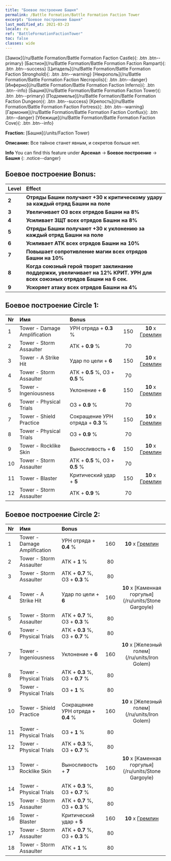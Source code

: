 ```yaml
---
title: "Боевое построение Башня"
permalink: /Battle Formation/Battle Formation Faction Tower
excerpt: "Боевое построение Башня"
last_modified_at: 2021-03-23
locale: ru
ref: "BattleFormationFactionTower"
toc: false
classes: wide
---
```

 [Замок](/ru/Battle Formation/Battle Formation Faction Castle){: .btn .btn--primary} [Бастион](/ru/Battle Formation/Battle Formation Faction Rampart){: .btn .btn--success} [Цитадель](/ru/Battle Formation/Battle Formation Faction Stronghold){: .btn .btn--warning} [Некрополь](/ru/Battle Formation/Battle Formation Faction Necropolis){: .btn .btn--danger} [Инферно](/ru/Battle Formation/Battle Formation Faction Inferno){: .btn .btn--info} [Башня](/ru/Battle Formation/Battle Formation Faction Tower){: .btn .btn--primary} [Подземелье](/ru/Battle Formation/Battle Formation Faction Dungeon){: .btn .btn--success} [Крепость](/ru/Battle Formation/Battle Formation Faction Fortress){: .btn .btn--warning} [Гармония](/ru/Battle Formation/Battle Formation Faction Conflux){: .btn .btn--danger} [Убежище](/ru/Battle Formation/Battle Formation Faction Cove){: .btn .btn--info} 

  **Fraction:** [Башня](/units/Faction Tower)

  **Описание:** Все тайное станет явным, и секретов больше нет.

**Info** You can find this feature under **Арсенал** -> **Боевое построение** -> **Башня** 
{: .notice--danger}

## Боевое построение Bonus:

  | Level |         Effect        |
  |:------|:---------------------|
  | **2** | **Отряды Башни получают +30 к критическому удару за каждый отряд Башни на поле** |
  | **3** | **Увеличивает ОЗ всех отрядов Башни на 8%** |
  | **4** | **Усиливает ЗЩТ всех отрядов Башни на 8%** |
  | **5** | **Отряды Башни получают +30 к уклонению за каждый отряд Башни на поле** |
  | **6** | **Усиливает АТК всех отрядов Башни на 10%** |
  | **7** | **Повышает сопротивление магии всех отрядов Башни на 10%** |
  | **8** | **Когда союзный герой творит заклинание поддержки, увеличивает на 12% КРИТ. УРН для всех союзных отрядов Башни на 6 сек.** |
  | **9** | **Ускоряет атаку всех отрядов Башни на 4%** |

## Боевое построение Circle 1:

  |  Nr  |  Имя   |  Bonus  | <i class="fas fa-flask"/>  |  <i class="fab fa-optin-monster"/> |
  |:-----|:--------------------|:---------|:-----------------:|:----------------:|
  | 1 | Tower - Damage Amplification | УРН отряда + **0.3** % | 150 |  **10** x [Гремлин](/ru/units/Gremlin) |
  | 2 | Tower - Storm Assaulter | АТК + **0.9** % | 70 |   |
  | 3 | Tower - A Strike Hit | Удар по цели + **6**  | 150 |  **10** x [Гремлин](/ru/units/Gremlin) |
  | 4 | Tower - Storm Assaulter | АТК + **0.5** %, ОЗ + **0.5** % | 70 |   |
  | 5 | Tower - Ingeniousness | Уклонение + **6**  | 150 |  **10** x [Гремлин](/ru/units/Gremlin) |
  | 6 | Tower - Physical Trials | ОЗ + **0.9** % | 70 |   |
  | 7 | Tower - Shield Practice | Сокращение УРН отряда + **0.3** % | 150 |  **10** x [Гремлин](/ru/units/Gremlin) |
  | 8 | Tower - Physical Trials | ОЗ + **0.9** % | 70 |   |
  | 9 | Tower - Rocklike Skin | Выносливость + **6**  | 150 |  **10** x [Гремлин](/ru/units/Gremlin) |
  | 10 | Tower - Storm Assaulter | АТК + **0.5** %, ОЗ + **0.5** % | 70 |   |
  | 11 | Tower - Blaster | Критический удар + **5**  | 150 |  **10** x [Гремлин](/ru/units/Gremlin) |
  | 12 | Tower - Storm Assaulter | АТК + **0.9** % | 70 |   |
  


## Боевое построение Circle 2:

  |  Nr  |  Имя   |  Bonus  | <i class="fas fa-flask"/>  |  <i class="fab fa-optin-monster"/> |
  |:-----|:--------------------|:---------|:-----------------:|:----------------:|
  | 1 | Tower - Damage Amplification | УРН отряда + **0.4** % | 160 |  **10** x [Гремлин](/ru/units/Gremlin) |
  | 2 | Tower - Storm Assaulter | АТК + **1** % | 80 |   |
  | 3 | Tower - Storm Assaulter | АТК + **0.7** %, ОЗ + **0.3** % | 80 |   |
  | 4 | Tower - A Strike Hit | Удар по цели + **6**  | 160 |  **10** x [Каменная горгулья](/ru/units/Stone Gargoyle) |
  | 5 | Tower - Storm Assaulter | АТК + **0.7** %, ОЗ + **0.3** % | 80 |   |
  | 6 | Tower - Physical Trials | АТК + **0.3** %, ОЗ + **0.7** % | 80 |   |
  | 7 | Tower - Ingeniousness | Уклонение + **6**  | 160 |  **10** x [Железный голем](/ru/units/Iron Golem) |
  | 8 | Tower - Physical Trials | АТК + **0.3** %, ОЗ + **0.7** % | 80 |   |
  | 9 | Tower - Physical Trials | ОЗ + **1** % | 80 |   |
  | 10 | Tower - Shield Practice | Сокращение УРН отряда + **0.4** % | 160 |  **10** x [Железный голем](/ru/units/Iron Golem) |
  | 11 | Tower - Physical Trials | ОЗ + **1** % | 80 |   |
  | 12 | Tower - Physical Trials | АТК + **0.3** %, ОЗ + **0.7** % | 80 |   |
  | 13 | Tower - Rocklike Skin | Выносливость + **7**  | 160 |  **10** x [Каменная горгулья](/ru/units/Stone Gargoyle) |
  | 14 | Tower - Physical Trials | АТК + **0.3** %, ОЗ + **0.7** % | 80 |   |
  | 15 | Tower - Storm Assaulter | АТК + **0.7** %, ОЗ + **0.3** % | 80 |   |
  | 16 | Tower - Blaster | Критический удар + **5**  | 160 |  **10** x [Гремлин](/ru/units/Gremlin) |
  | 17 | Tower - Storm Assaulter | АТК + **0.7** %, ОЗ + **0.3** % | 80 |   |
  | 18 | Tower - Storm Assaulter | АТК + **1** % | 80 |   |
  

